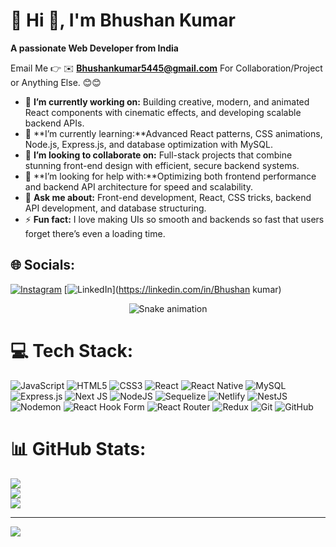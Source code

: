 # 💫 Hi 👋, I'm Bhushan Kumar
**A passionate Web Developer from India**

Email Me 👉 ✉️ **Bhushankumar5445@gmail.com** For Collaboration/Project or Anything Else. 😊😊

- 🔭 **I’m currently working on:** Building creative, modern, and animated React components with cinematic effects, and developing scalable backend APIs.
- 🌱 **I’m currently learning:**Advanced React patterns, CSS animations, Node.js, Express.js, and database optimization with MySQL.
- 👯 **I’m looking to collaborate on:** Full-stack projects that combine stunning front-end design with efficient, secure backend systems.
- 🤔 **I’m looking for help with:**Optimizing both frontend performance and backend API architecture for speed and scalability.
- 💬 **Ask me about:** Front-end development, React, CSS tricks, backend API development, and database structuring.
- ⚡ **Fun fact:** I love making UIs so smooth and backends so fast that users forget there’s even a loading time.

## 🌐 Socials:
[![Instagram](https://img.shields.io/badge/Instagram-%23E4405F.svg?logo=Instagram&logoColor=white)](https://instagram.com/___itzz___lovey) [![LinkedIn](https://img.shields.io/badge/LinkedIn-%230077B5.svg?logo=linkedin&logoColor=white)](https://linkedin.com/in/Bhushan kumar) 

<!-- Snake Game Repo View -->

<div align="center">
  <img src="https://profile-readme-generator.com/assets/snake.svg" alt="Snake animation" />
</div>

# 💻 Tech Stack:
![JavaScript](https://img.shields.io/badge/javascript-%23323330.svg?style=for-the-badge&logo=javascript&logoColor=%23F7DF1E) ![HTML5](https://img.shields.io/badge/html5-%23E34F26.svg?style=for-the-badge&logo=html5&logoColor=white) ![CSS3](https://img.shields.io/badge/css3-%231572B6.svg?style=for-the-badge&logo=css3&logoColor=white) ![React](https://img.shields.io/badge/react-%2320232a.svg?style=for-the-badge&logo=react&logoColor=%2361DAFB) ![React Native](https://img.shields.io/badge/react_native-%2320232a.svg?style=for-the-badge&logo=react&logoColor=%2361DAFB) ![MySQL](https://img.shields.io/badge/mysql-4479A1.svg?style=for-the-badge&logo=mysql&logoColor=white) ![Express.js](https://img.shields.io/badge/express.js-%23404d59.svg?style=for-the-badge&logo=express&logoColor=%2361DAFB) ![Next JS](https://img.shields.io/badge/Next-black?style=for-the-badge&logo=next.js&logoColor=white) ![NodeJS](https://img.shields.io/badge/node.js-6DA55F?style=for-the-badge&logo=node.js&logoColor=white) ![Sequelize](https://img.shields.io/badge/Sequelize-52B0E7?style=for-the-badge&logo=Sequelize&logoColor=white) ![Netlify](https://img.shields.io/badge/netlify-%23000000.svg?style=for-the-badge&logo=netlify&logoColor=#00C7B7) ![NestJS](https://img.shields.io/badge/nestjs-%23E0234E.svg?style=for-the-badge&logo=nestjs&logoColor=white) ![Nodemon](https://img.shields.io/badge/NODEMON-%23323330.svg?style=for-the-badge&logo=nodemon&logoColor=%BBDEAD) ![React Hook Form](https://img.shields.io/badge/React%20Hook%20Form-%23EC5990.svg?style=for-the-badge&logo=reacthookform&logoColor=white) ![React Router](https://img.shields.io/badge/React_Router-CA4245?style=for-the-badge&logo=react-router&logoColor=white) ![Redux](https://img.shields.io/badge/redux-%23593d88.svg?style=for-the-badge&logo=redux&logoColor=white) ![Git](https://img.shields.io/badge/git-%23F05033.svg?style=for-the-badge&logo=git&logoColor=white) ![GitHub](https://img.shields.io/badge/github-%23121011.svg?style=for-the-badge&logo=github&logoColor=white)
# 📊 GitHub Stats:
![](https://github-readme-stats.vercel.app/api?username=lovishverma1435&theme=ambient_gradient&hide_border=false&include_all_commits=false&count_private=false)<br/>
![](https://nirzak-streak-stats.vercel.app/?user=lovishverma1435&theme=ambient_gradient&hide_border=false)<br/>
![](https://github-readme-stats.vercel.app/api/top-langs/?username=lovishverma1435&theme=ambient_gradient&hide_border=false&include_all_commits=false&count_private=false&layout=compact)

---
[![](https://visitcount.itsvg.in/api?id=lovishverma1435&icon=0&color=0)](https://visitcount.itsvg.in)

<!-- Proudly created with GPRM ( https://gprm.itsvg.in ) -->
